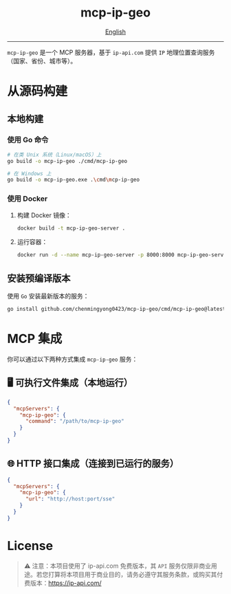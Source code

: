 <h1 align="center">
  mcp-ip-geo
</h1>

<div align="center">
  <a href="./README.md">English</a>
</div>

---

`mcp-ip-geo` 是一个 MCP 服务器，基于 `ip-api.com` 提供 `IP` 地理位置查询服务（国家、省份、城市等）。

# 从源码构建

## 本地构建

### 使用 Go 命令

```bash
# 在类 Unix 系统（Linux/macOS）上
go build -o mcp-ip-geo ./cmd/mcp-ip-geo

# 在 Windows 上
go build -o mcp-ip-geo.exe .\cmd\mcp-ip-geo
```

### 使用 Docker

1. 构建 Docker 镜像：

    ```bash
    docker build -t mcp-ip-geo-server .
    ```

2. 运行容器：

    ```bash
    docker run -d --name mcp-ip-geo-server -p 8000:8000 mcp-ip-geo-server
    ```

## 安装预编译版本

使用 `Go` 安装最新版本的服务：

```bash
go install github.com/chenmingyong0423/mcp-ip-geo/cmd/mcp-ip-geo@latest
```

# MCP 集成

你可以通过以下两种方式集成 `mcp-ip-geo` 服务：

## 🖥 可执行文件集成（本地运行）

```json
{
  "mcpServers": {
    "mcp-ip-geo": {
      "command": "/path/to/mcp-ip-geo"
    }
  }
}
```

## 🌐 HTTP 接口集成（连接到已运行的服务）

```json
{
  "mcpServers": {
    "mcp-ip-geo": {
      "url": "http://host:port/sse"
    }
  }
}
```

# License
> ⚠ 注意：本项目使用了 ip-api.com 免费版本，其 `API` 服务仅限非商业用途。若您打算将本项目用于商业目的，请务必遵守其服务条款，或购买其付费版本：https://ip-api.com/
